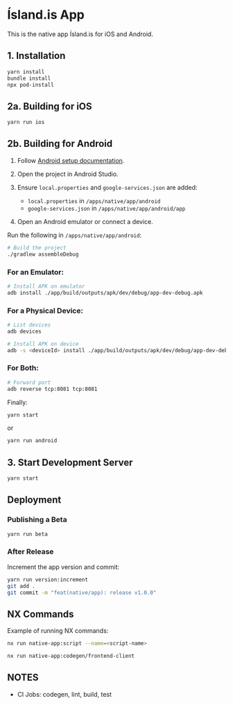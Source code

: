 # Ísland.is App

This is the native app Ísland.is for iOS and Android.

## 1. Installation

```bash
yarn install
bundle install
npx pod-install
```

## 2a. Building for iOS

```bash
yarn run ios
```

## 2b. Building for Android

1. Follow [Android setup documentation](https://reactnative.dev/docs/environment-setup?platform=android&guide=native).
2. Open the project in Android Studio.
3. Ensure `local.properties` and `google-services.json` are added:

   - `local.properties` in `/apps/native/app/android`
   - `google-services.json` in `/apps/native/app/android/app`

4. Open an Android emulator or connect a device.

Run the following in `/apps/native/app/android`:

```bash
# Build the project
./gradlew assembleDebug
```

### For an Emulator:

```bash
# Install APK on emulator
adb install ./app/build/outputs/apk/dev/debug/app-dev-debug.apk
```

### For a Physical Device:

```bash
# List devices
adb devices

# Install APK on device
adb -s <deviceId> install ./app/build/outputs/apk/dev/debug/app-dev-debug.apk
```

### For Both:

```bash
# Forward port
adb reverse tcp:8081 tcp:8081
```

Finally:

```bash
yarn start
```

or

```bash
yarn run android
```

## 3. Start Development Server

```bash
yarn start
```

## Deployment

### Publishing a Beta

```bash
yarn run beta
```

### After Release

Increment the app version and commit:

```bash
yarn run version:increment
git add .
git commit -m "feat(native/app): release v1.0.0"
```

## NX Commands

Example of running NX commands:

```bash
nx run native-app:script --name=<script-name>
```

```bash
nx run native-app:codegen/frontend-client
```

## NOTES

- CI Jobs: codegen, lint, build, test
